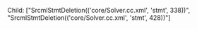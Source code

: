 Child: ["SrcmlStmtDeletion(('core/Solver.cc.xml', 'stmt', 338))", "SrcmlStmtDeletion(('core/Solver.cc.xml', 'stmt', 428))"]